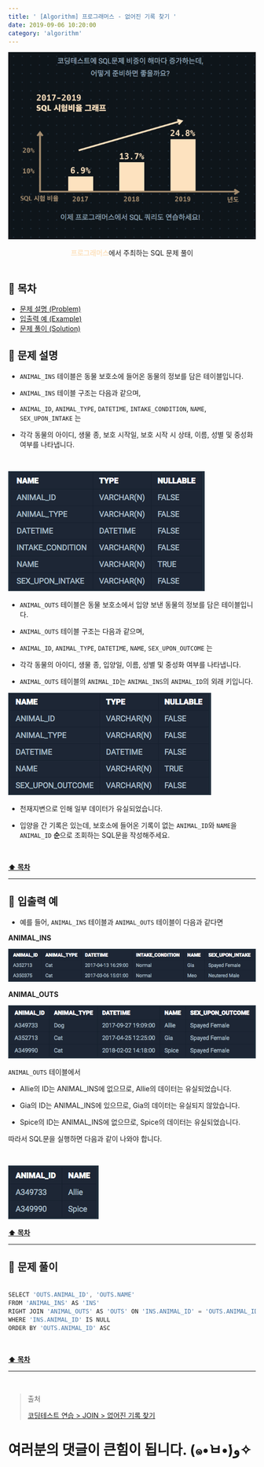 ```yaml
---
title: ' [Algorithm] 프로그래머스 - 없어진 기록 찾기 '
date: 2019-09-06 10:20:00
category: 'algorithm'
---
```


![](../../images/sql/logo.png)

<center><strong style="color:#FDE2BF">프로그래머스</strong>에서 주최하는 SQL 문제 풀이</center>

<br />

## **💎 목차**

- [문제 설명 (Problem)](#-문제-설명)
- [입출력 예 (Example)](#-입출력-예)
- [문제 풀이 (Solution)](#-문제-풀이)

## **📕 문제 설명**

- `ANIMAL_INS` 테이블은 동물 보호소에 들어온 동물의 정보를 담은 테이블입니다.

- `ANIMAL_INS` 테이블 구조는 다음과 같으며,

- `ANIMAL_ID`, `ANIMAL_TYPE`, `DATETIME`, `INTAKE_CONDITION`, `NAME`, `SEX_UPON_INTAKE` 는

- 각각 동물의 아이디, 생물 종, 보호 시작일, 보호 시작 시 상태, 이름, 성별 및 중성화 여부를 나타냅니다.

<br />

![](../../images/sql/table.1.png)
<br />

- `ANIMAL_OUTS` 테이블은 동물 보호소에서 입양 보낸 동물의 정보를 담은 테이블입니다.

- `ANIMAL_OUTS` 테이블 구조는 다음과 같으며,

- `ANIMAL_ID`, `ANIMAL_TYPE`, `DATETIME`, `NAME`, `SEX_UPON_OUTCOME` 는

- 각각 동물의 아이디, 생물 종, 입양일, 이름, 성별 및 중성화 여부를 나타냅니다.

- `ANIMAL_OUTS` 테이블의 `ANIMAL_ID`는 `ANIMAL_INS`의 `ANIMAL_ID`의 외래 키입니다.

![](../../images/sql/table.2.png)
<br />

- 천재지변으로 인해 일부 데이터가 유실되었습니다.

- 입양을 간 기록은 있는데, 보호소에 들어온 기록이 없는 `ANIMAL_ID`와 `NAME`을 `ANIMAL_ID` **순**으로 조회하는 SQL문을 작성해주세요.

<br />

**[⬆ 목차](#-목차)**

---

## **📙 입출력 예**

- 예를 들어, `ANIMAL_INS` 테이블과 `ANIMAL_OUTS` 테이블이 다음과 같다면

**ANIMAL_INS**

![](../../images/sql/join/1-1.example.png)
<br />

**ANIMAL_OUTS**

![](../../images/sql/join/1-2.example.png)
<br />

`ANIMAL_OUTS` 테이블에서

- Allie의 ID는 ANIMAL_INS에 없으므로, Allie의 데이터는 유실되었습니다.

- Gia의 ID는 ANIMAL_INS에 있으므로, Gia의 데이터는 유실되지 않았습니다.

- Spice의 ID는 ANIMAL_INS에 없으므로, Spice의 데이터는 유실되었습니다.

따라서 SQL문을 실행하면 다음과 같이 나와야 합니다.

<br />

![](../../images/sql/join/1-3.example.png)
<br />

**[⬆ 목차](#-목차)**

---

## **📘 문제 풀이**

```js

SELECT 'OUTS.ANIMAL_ID', 'OUTS.NAME'
FROM 'ANIMAL_INS' AS 'INS'
RIGHT JOIN 'ANIMAL_OUTS' AS 'OUTS' ON 'INS.ANIMAL_ID' = 'OUTS.ANIMAL_ID'
WHERE 'INS.ANIMAL_ID' IS NULL
ORDER BY 'OUTS.ANIMAL_ID' ASC

```

<br />

**[⬆ 목차](#-목차)**

---

<br />

> 출처
>
> <a href="https://programmers.co.kr/learn/courses/30/lessons/59042" target="_blank">코딩테스트 연습 > JOIN > 없어진 기록 찾기</a>

# 여러분의 댓글이 큰힘이 됩니다. (๑•̀ㅂ•́)و✧
